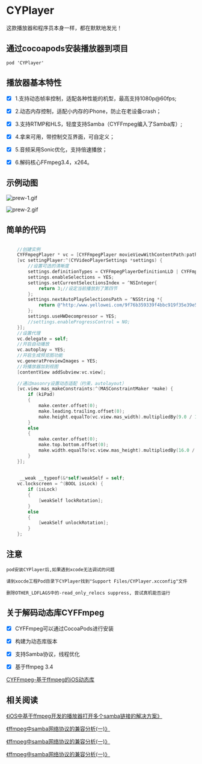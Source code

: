 # CYPlayer


这款播放器和程序员本身一样，都在默默地发光！


## 通过cocoapods安装播放器到项目

```
pod 'CYPlayer'
```

## 播放器基本特性

- [x] 1.支持动态帧率控制，适配各种性能的机型，最高支持1080p@60fps;
- [x] 2.动态内存控制，适配小内存的iPhone，防止在老设备crash；
- [x] 3.支持RTMP和HLS，轻度支持Samba（CYFFmpeg编入了Samba库）;
- [x] 4.拿来可用，带控制交互界面，可自定义；
- [x] 5.音频采用Sonic优化，支持倍速播放；
- [x] 6.解码核心FFmpeg3.4，x264。



## 示例动图


![prew-1.gif](https://raw.githubusercontent.com/yellowei/CYPlayer/master/prew-1.gif)

![prew-2.gif](https://raw.githubusercontent.com/yellowei/CYPlayer/master/prew-2.gif)


## 简单的代码

```Objective-C

    //创建实例
    CYFFmpegPlayer * vc = [CYFFmpegPlayer movieViewWithContentPath:path parameters:parameters];
    [vc settingPlayer:^(CYVideoPlayerSettings *settings) {
        //设置可选的清晰度
        settings.definitionTypes = CYFFmpegPlayerDefinitionLLD | CYFFmpegPlayerDefinitionLHD | CYFFmpegPlayerDefinitionLSD | CYFFmpegPlayerDefinitionLUD;
        settings.enableSelections = YES;
        settings.setCurrentSelectionsIndex = ^NSInteger{
            return 3;//设定当前播放到了第四节
        };
        settings.nextAutoPlaySelectionsPath = ^NSString *{
            return @"http:/www.yellowei.com/9f76b359339f4bbc919f35e39e55eed4/efa9514952ef5e242a4dfa4ee98765fb-ld.mp4";
        };
        settings.useHWDecompressor = YES;
        //settings.enableProgressControl = NO;
    }];
    //设置代理
    vc.delegate = self;
    //开启自动播放
    vc.autoplay = YES;
    //开启生成预览图功能
    vc.generatPreviewImages = YES;
    //将播放器加到视图
    [contentView addSubview:vc.view];
    
    //通过masonry设置动态适配（约束，autolayout）
    [vc.view mas_makeConstraints:^(MASConstraintMaker *make) {
        if (kiPad)
        {
            make.center.offset(0);
            make.leading.trailing.offset(0);
            make.height.equalTo(vc.view.mas_width).multipliedBy(9.0 / 16.0);
        }
        else
        {
            make.center.offset(0);
            make.top.bottom.offset(0);
            make.width.equalTo(vc.view.mas_height).multipliedBy(16.0 / 9.0);
        }
    }];
    
    
     __weak __typeof(&*self)weakSelf = self;
    vc.lockscreen = ^(BOOL isLock) {
        if (isLock)
        {
            [weakSelf lockRotation];
        }
        else
        {
            [weakSelf unlockRotation];
        }
    };
```

## 注意

```
pod安装CYPlayer后,如果遇到xcode无法调试的问题

请到xocde工程Pod目录下CYPlayer找到"Support Files/CYPlayer.xcconfig"文件

删除OTHER_LDFLAGS中的-read_only_relocs suppress, 尝试真机能否运行
```



## 关于解码动态库CYFFmpeg

- [x] CYFFmpeg可以通过CocoaPods进行安装
- [x] 构建为动态库版本
- [x] 支持Samba协议，线程优化
- [x] 基于ffmpeg 3.4  


[CYFFmpeg-基于ffmpeg的iOS动态库](https://github.com/yellowei/CYFFmpeg)



## 相关阅读


[《iOS中基于ffmpeg开发的播放器打开多个samba链接的解决方案》](https://www.jianshu.com/p/2838b9ddecaf)

[《ffmpeg中samba网络协议的兼容分析(一)》](https://www.jianshu.com/p/ada84499f386)

[《ffmpeg中samba网络协议的兼容分析(一)》](https://www.jianshu.com/p/06b5794a7213)

[《ffmpeg中samba网络协议的兼容分析(一)》](https://www.jianshu.com/p/ada84499f386)


